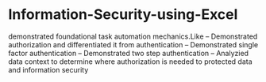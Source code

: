# Information-Security-using-Excel
demonstrated foundational task automation mechanics.Like
– Demonstrated authorization and differentiated it from authentication
– Demonstrated single factor authentication
– Demonstrated two step authentication
– Analyzied data context to determine where authorization is needed to
protected data and information security


